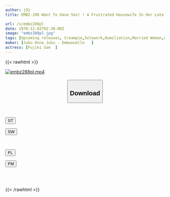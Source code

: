 ```yaml
---
author: j91
title: EMBZ-288 Want To Have Sex! ! A Frustrated Housewife In Her Late 30s With A Curvy Body And A Hard-to-get-to-get-to-do-it Attitude Came To Me. She Was Lusting After A Dick She Hadn't Seen In 3-4 Years, And Even Though She Was Confused, She Was Creampied... What Should I Do? ? Sae Fujiki

url: /v/embz288pl
date: 1970-12-02T02:30:00Z
image: "embz288pl.jpg"
tags: [Upcoming releases, Creampie,Solowork,Humiliation,Married Woman,Affair,Mature Woman	]
maker: [Juku Onna Juku - Emmanuelle   ]
actress: [Fujiki Sae  ]
---
```



{{< rawhtml >}}

<div class="video" data-videoid="pending_link_2.html">
    <a href="javascript:;">
        <img src="/v/embz288pl/embz288pl.jpg" width="WIDTH" height="HEIGHT" alt="embz288pl.mp4" loading="lazy">
    </a>
</div>

<script type="text/javascript" src="https://j91.asia/asset/on-demand-pend.js"></script>

<br>
  <link rel="stylesheet" href="https://j91.asia/asset/bs5.css">
  
  <center>
  <button class="btn btn-primary" type="button" data-bs-toggle="collapse" data-bs-target=".multi-collapse" aria-expanded="false" aria-controls="multiCollapseExample1 multiCollapseExample2"><h2>Download</h2></button></center>
</p>
<div class="row">
  <div class="col">
    <div class="collapse multi-collapse" id="multiCollapseExample1">
      <div class="card card-body">
	      	      <br>
<div class="buttons">  
<p><a href="https://j91.asia/pending_link_2.html" target="_blank"><button class="btn-hover color-3"><i class="fa fa-download"></i> ST</button></a></p>
<p><a href="https://j91.asia/pending_link_2.html" target="_blank"><button class="btn-hover color-2"><i class="fa fa-download"></i> SW</button></a></p></div>
    </div>
  </div>
</div>
  <div class="col">
    <div class="collapse multi-collapse" id="multiCollapseExample2">
      <div class="card card-body">
	      <br>
<div class="buttons">
<p><a href="https://j91.asia/pending_link_2.html" target="_blank"><button class="btn-hover color-9"><i class="fa fa-download"></i> FL</button></a></p>
<p><a href="https://j91.asia/pending_link_2.html" target="_blank"><button class="btn-hover color-8"><i class="fa fa-download"></i> FM</button></a></p></div>
<br><br>
      </div>
    </div>
  </div>
</div>

{{< /rawhtml >}}